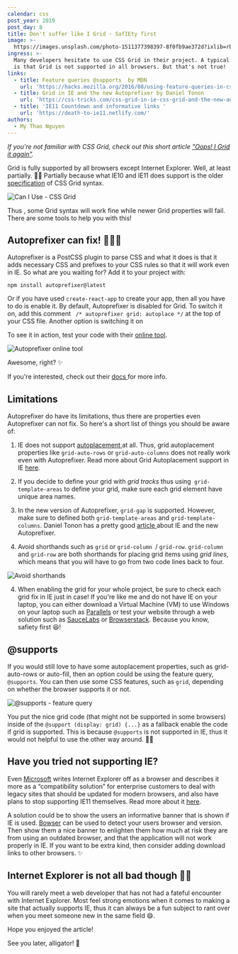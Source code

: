 ```yaml
---
calendar: css
post_year: 2019
post_day: 8
title: Don't suffer like I Grid - SafIEty first
image: >-
  https://images.unsplash.com/photo-1511377398397-8f0fb9ae372d?ixlib=rb-1.2.1&ixid=eyJhcHBfaWQiOjEyMDd9&auto=format&fit=crop&w=2100&q=80
ingress: >-
  Many developers hesitate to use CSS Grid in their project. A typical argument
  is that Grid is not supported in all browsers. But that's not true!
links:
  - title: Feature queries @supports  by MDN
    url: 'https://hacks.mozilla.org/2016/08/using-feature-queries-in-css/ '
  - title: Grid in IE and the new Autoprefixer by Daniel Tonon
    url: 'https://css-tricks.com/css-grid-in-ie-css-grid-and-the-new-autoprefixer/ '
  - title: 'IE11 Countdown and informative links '
    url: 'https://death-to-ie11.netlify.com/'
authors:
  - My Thao Nguyen
---
```

_If you're not familiar with CSS Grid, check out this short article_  [_"Oops! I Grid it again"_](https://css.christmas/2019/4)_._ 

Grid is fully supported by all browsers except Internet Explorer.  Well, at least partially. 🤷🏻 Partially because what IE10 and IE11 does support is the older [specification](https://www.w3.org/TR/2011/WD-css3-grid-layout-20110407/) of CSS Grid syntax. 

![Can I Use - CSS Grid ](/assets/screen-shot-2019-12-07-at-20.02.40.png "Can I Use - CSS Grid ")

Thus , some Grid syntax will work fine while newer Grid properties will fail. There are some tools to help you with this! 

## Autoprefixer can fix! 💁🏻✨

Autoprefixer is a PostCSS plugin to parse CSS and what it does is that it adds necessary CSS and prefixes to your CSS rules so that it will work even in IE. So what are you waiting for? Add it to your project with:

```
npm install autoprefixer@latest
```

Or if you have used `create-react-app` to create your app, then all you have to do is enable it. By default, Autoprefixer is disabled for Grid. To switch it on, add this comment ` /* autoprefixer grid: autoplace */` at the top of your CSS file. Another option is switching it on

To see it in action, test your code with their [online tool](https://autoprefixer.github.io/). 

![Autoprefixer online tool](/assets/screen-shot-2019-12-02-at-20.06.13.png "Autoprefixer online tool")

Awesome, right? ✨ 

If you're interested, check out their [docs ](https://github.com/postcss/autoprefixer#grid-autoplacement-support-in-ie)for more info. 

## Limitations

Autoprefixer do have its limitations, thus there are properties even Autoprefixer can not fix. So here's a short list of things you should be aware of:

1. IE does not support [autoplacement ](https://developer.mozilla.org/en-US/docs/Web/CSS/CSS_Grid_Layout/Auto-placement_in_CSS_Grid_Layout)at all. Thus, grid autoplacement properties like `grid-auto-rows` or `grid-auto-columns` does not really work even with Autoprefixer. Read more about Grid Autoplacement support in IE [here](https://github.com/postcss/autoprefixer#grid-autoplacement-support-in-ie). 

2. If you decide to define your grid with _grid tracks_ thus using` grid-template-areas` to define your grid, make sure each grid element have unique area names. 

3. In the new version of Autoprefixer, `grid-gap` is supported. However, make sure to defined both `grid-template-areas` and `grid-template-columns`. Daniel Tonon has a pretty good [article ](https://css-tricks.com/css-grid-in-ie-css-grid-and-the-new-autoprefixer/)about IE and the new Autoprefixer.

4. Avoid shorthands such as `grid` or `grid-column `/ `grid-row`. `grid-column` and `grid-row` are both shorthands for placing grid items using _grid lines_, which means that you will have to go from two code lines back to four. 

![Avoid shorthands](/assets/screen-shot-2019-12-07-at-14.36.28.png "Avoid shorthands")

4. When enabling the grid for your whole project, be sure to check each grid fix in IE just in case! If you're like me and do not have IE on your laptop, you can either download a Virtual Machine (VM) to use Windows on your laptop such as [Parallels](https://www.parallels.com/eu/landingpage/pd/general/?gclid=CjwKCAiAuK3vBRBOEiwA1IMhuqLT-NrvSBWj2X-tD5V5qznVF2fHHRYRDUPzX4ilW9TJCYq92cowTBoCVEoQAvD_BwE) or test your website through a web solution such as [SauceLabs](https://saucelabs.com/) or [Browserstack](https://www.browserstack.com/?gclid=CjwKCAiAuK3vBRBOEiwA1IMhut0Cwdq1tfEk_2VcHmKcDM5YknUkDkRtOLtd0hqkEoDfE1Usi-m5-RoChkgQAvD_BwE). Because you know, safiety first 😆!

## @supports 

If you would still love to have some autoplacement properties, such as grid-auto-rows or auto-fill, then an option could be using the feature query, `@supports`. You can then use some CSS features, such as `grid`, depending on whether the browser supports it or not.  

![@supports - feature query](/assets/screen-shot-2019-12-07-at-14.36.57.png "@supports - feature query")

You put the nice grid code (that might not be supported in some browsers) inside of the `@support (display: grid) {...}` as a fallback enable the code if grid is supported. This is because `@supports` is not supported in IE, thus it would not helpful to use the other way around. 🤷🏻

## Have you tried not supporting IE?

Even [Microsoft](https://techcommunity.microsoft.com/t5/Windows-IT-Pro-Blog/The-perils-of-using-Internet-Explorer-as-your-default-browser/ba-p/331732) writes Internet Explorer off as a browser and describes it more as a “compatibility solution”  for enterprise customers to deal with legacy sites that should be updated for modern browsers, and also have plans to stop supporting IE11 themselves. Read more about it [here](https://www.microsoft.com/en-ca/windowsforbusiness/end-of-ie-support).  

A solution could be to show the users an informative banner that is shown if IE is used. [Bowser](https://github.com/lancedikson/bowser) can be used to detect your users browser and version. Then show them a nice banner to enlighten them how much at risk they are from using an outdated browser, and that the application will not work properly in IE. If you want to be extra kind, then consider adding download links to other browsers. ✨

## Internet Explorer is not all bad though 🤷🏻

You will rarely meet a web developer that has not had a fateful encounter with Internet Explorer. Most feel strong emotions when it comes to making a site that actually supports IE, thus it can always be a fun subject to rant over when you meet someone new in the same field 😄. 

Hope you enjoyed the article! 

See you later, alligator! 🐊
